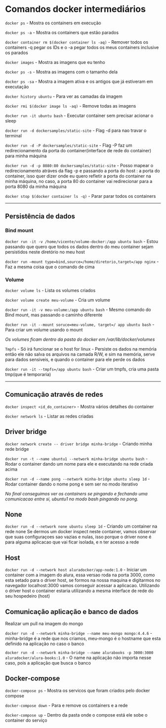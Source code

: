 # Comandos docker intermediários

`docker ps` - Mostra os containers em execução

`docker ps -a` - Mostra os containers que estão parados

`docker container rm $(docker container ls -aq)` - Remover todos os containers -q pegar os IDs e o -a pegar todos os meus containers inclusive os parados

`docker images` - Mostra as imagens que eu tenho

`docker ps -s` - Mostra as imagens com o tamanho dela

`docker ps -sa` - Mostra a imagem ativa e os antigos que já estiveram em executação

`docker history ubuntu` - Para ver as camadas da imagem

`docker rmi $(docker image ls -aq)` - Remove todas as imagens

`docker run -it ubuntu bash` - Executar container sem precisar acionar o sleep

`docker run -d dockersamples/static-site` - Flag -d para nao travar o terminal

`docker run -d -P dockersamples/static-site` - Flag -P faz um redirecionamento da porta do container(interface de rede do container) para minha máquina

`docker run -d -p 8080:80 dockersamples/static-site` - Posso mapear o redirecionamento atráves da flag -p e passando a porta do host : a porta do container, isso quer dizer onde eu quero refletir a porta do container na minha máquina, no caso, a porta 80 do container vai redirecionar para a porta 8080 da minha máquina

`docker stop $(docker container ls -q)` - Parar parar todos os containers

----------------------------------------------------------------------------------------------------------------------------------------------------------
## Persistência de dados

### Bind mount
`docker run -it -v /home/vicente/volume-docker:/app ubuntu bash` - Estou passando que quero que todos os dados dentro do meu container sejam persistidos neste diretório no meu host

`docker run –mount type=bind,source=/home/diretorio,target=/app nginx` - Faz a mesma coisa que o comando de cima

### Volume
`docker volume ls` - Lista os volumes criados

`docker volume create meu-volume` - Cria um volume

`docker run -it -v meu-volume:/app ubuntu bash` - Mesmo comando do Bind mount, mas passando o caminho diferente

`docker run -it --mount soruce=meu-volume, target=/ app ubuntu bash` - Para criar um volume usando o mount

*Os volumes ficam dentro da pasta do docker em /var/lib/docker/volumes*

`Tmpfs` - Só irá funcionar se o host for linux - Persiste os dados na memória então ele não salva os arquivos na camada R/W, e sim na memória, serve para dados sensiveis, e quando o container para ele perde os dados

`docker run -it --tmpfs=/app ubuntu bash` - Criar um tmpfs, cria uma pasta tmp(que é temporaria)

--------------------------------------------------------------------------------------------------------------------------------------------------------------
## Comunicação através de redes

`docker inspect <id_do_container>` - Mostra vários detalhes do container

`docker network ls` - Listar as redes criadas

## Driver bridge
`docker network create -- driver bridge minha-bridge` - Criando minha rede bridge

`docker run -t --name ubuntu1 --network minha-bridge ubuntu bash` - Rodar o container dando um nome para ele e executando na rede criada acima

`docker run -d --name pong --network minha-bridge ubuntu sleep 1d` - Rodar container dando o nome pong e sem ser no modo iterativo

*No final conseguimos ver os containers se pingando e fechando uma comunicacao entre si, ubuntu1 no modo bash pingando no pong.*

## None
`docker run -d --network none ubuntu sleep 1d` - Criando um container na rede none
Se dermos um docker inspect neste container, vamos observar que suas configuraçoes sao vazias e nulas, isso porque o driver none é para alguma aplicacao que vai ficar isolada, e n ter acesso a rede

## Host
`docker run -d --network host aluradocker/app-node:1.0` - Iniciar um container com a imagem do alura, essa versao roda na porta 3000, como esta setado para o driver host, se formos na nossa maquina e digitarmos no navegador localhost:3000 vamos conseguir acessar a aplicacao.
Utilizando o driver host o container estaria utilizando a mesma interface de rede do seu hospedeiro (host)

## Comunicação aplicação e banco de dados
Realizar um pull na imagem do mongo

`docker run -d --network minha-bridge --name meu-mongo mongo:4.4.6` - minha-bridge é a rede que nos criamos, meu-mongo é o hostname que esta definido na aplicação no caso o banco

`docker run -d --network minha-bridge --name alurabooks -p 3000:3000 aluradocker/alura-books:1.0` - O name na aplicação não importa nesse caso, pois a aplicação que busca o banco

## Docker-compose
`docker-compose ps` - Mostra os servicos que foram criados pelo docker compose

`docker-compose down` - Para e remove os containers e a rede

`docker-compose up` - Dentro da pasta onde o compose está ele sobe o container do serviço










